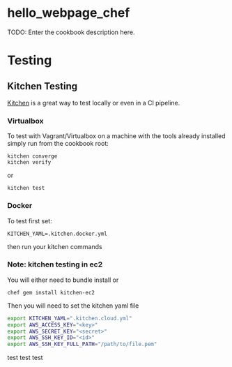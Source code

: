 # hello_webpage_chef

TODO: Enter the cookbook description here.

# Testing

## Kitchen Testing
[Kitchen](http://kitchen.ci) is a great way to test locally or even in a CI pipeline.

### Virtualbox

To test with Vagrant/Virtualbox on a machine with the tools already installed simply run from the cookbook root:

```
kitchen converge
kitchen verify
```

or 

```
kitchen test
```
### Docker

To test first set:

```
KITCHEN_YAML=.kitchen.docker.yml
```
then run your kitchen commands

### Note: kitchen testing in ec2

You will either need to bundle install or

`chef gem install kitchen-ec2`

Then you will need to set the kitchen yaml file

```bash
export KITCHEN_YAML=".kitchen.cloud.yml"
export AWS_ACCESS_KEY="<key>"
export AWS_SECRET_KEY="<secret>"
export AWS_SSH_KEY_ID="<id>"
export AWS_SSH_KEY_FULL_PATH="/path/to/file.pem"
```


test test test